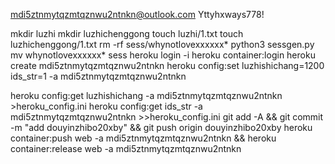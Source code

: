 mdi5ztnmytqzmtqznwu2ntnkn@outlook.com
Yttyhxways778!

mkdir luzhi
mkdir luzhichenggong
touch luzhi/1.txt
touch luzhichenggong/1.txt
rm -rf sess/whynotlovexxxxxx*
python3 sessgen.py
mv whynotlovexxxxxx* sess
heroku login -i
heroku container:login
heroku create mdi5ztnmytqzmtqznwu2ntnkn
heroku config:set luzhishichang=1200 ids_str=1 -a mdi5ztnmytqzmtqznwu2ntnkn

heroku config:get luzhishichang -a mdi5ztnmytqzmtqznwu2ntnkn >heroku_config.ini
heroku config:get ids_str -a mdi5ztnmytqzmtqznwu2ntnkn >>heroku_config.ini
git add -A && git commit -m "add douyinzhibo20xby" && git push origin douyinzhibo20xby
heroku container:push web -a mdi5ztnmytqzmtqznwu2ntnkn && heroku container:release web -a mdi5ztnmytqzmtqznwu2ntnkn